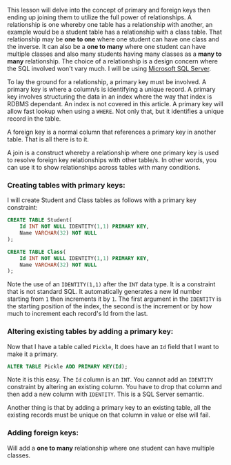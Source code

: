 This lesson will delve into the concept of primary and foreign keys then ending up joining them to utilize the full power of relationships. A relationship is one whereby one table has a relationship with another, an example would be a student table has a relationship with a class table. That relationship may be **one to one** where one student can have one class and the inverse. It can also be a **one to many** where one student can have multiple classes and also many students having many classes as a **many to many** relationship. The choice of a relationship is a design concern where the SQL involved won't vary much. I will be using [Microsoft SQL Server](https://www.microsoft.com/en-au/sql-server/sql-server-2019).

To lay the ground for a relationship, a primary key must be involved. A primary key is where a column/s is identifying a unique record. A primary key involves structuring the data in an index where the way that index is RDBMS dependant. An index is not covered in this article. A primary key will allow fast lookup when using a `WHERE`. Not only that, but it identifies a unique record in the table.

A foreign key is a normal column that references a primary key in another table. That is all there is to it.

A join is a construct whereby a relationship where one primary key is used to resolve foreign key relationships with other table/s. In other words, you can use it to show relationships across tables with many conditions.

### Creating tables with primary keys:
I will create Student and Class tables as follows with a primary key constraint:
```sql
CREATE TABLE Student(
	Id INT NOT NULL IDENTITY(1,1) PRIMARY KEY,
	Name VARCHAR(32) NOT NULL
);

CREATE TABLE Class(
	Id INT NOT NULL IDENTITY(1,1) PRIMARY KEY,
	Name VARCHAR(32) NOT NULL
);
```

Note the use of an `IDENTITY(1,1)` after the `INT` data type. It is a constraint that is not standard SQL. It automatically generates a new Id number starting from `1` then increments it by `1`. The first argument in the `IDENTITY` is the starting position of the index, the second is the increment or by how much to increment each record's Id from the last.

### Altering existing tables by adding a primary key:
Now that I have a table called `Pickle`, It does have an `Id` field that I want to make it a primary.
```sql
ALTER TABLE Pickle ADD PRIMARY KEY(Id);
```

Note it is this easy. The `Id` column is an `INT`. You cannot add an `IDENTITY` constraint by altering an existing column. You have to drop that column and then add a new column with `IDENTITY`. This is a SQL Server semantic.

Another thing is that by adding a primary key to an existing table, all the existing records must be unique on that column in value or else will fail.

### Adding foreign keys:
Will add a **one to many** relationship where one student can have multiple classes.